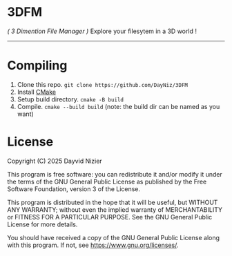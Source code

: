 # 3DFM
*( 3 Dimention File Manager )*
Explore your filesytem in a 3D world ! 

---
# Compiling
1. Clone this repo. `git clone https://github.com/DayNiz/3DFM`
2. Install [CMake](https://cmake.org/download)
3. Setup build directory. `cmake -B build`
4. Compile. `cmake --build build`
(note: the build dir can be named as you want)

# License
Copyright (C) 2025	Dayvid Nizier

This program is free software: you can redistribute it and/or modify
it under the terms of the GNU General Public License as published by
the Free Software Foundation, version 3 of the License.

This program is distributed in the hope that it will be useful,
but WITHOUT ANY WARRANTY; without even the implied warranty of
MERCHANTABILITY or FITNESS FOR A PARTICULAR PURPOSE.  See the
GNU General Public License for more details.

You should have received a copy of the GNU General Public License
along with this program.  If not, see <https://www.gnu.org/licenses/>.
